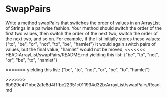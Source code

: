 <h1>SwapPairs</h1>

<p>Write a method swapPairs that switches the order of values in an ArrayList of Strings in
a pairwise fashion. Your method should switch the order of the first two values, then switch the order
of the next two, switch the order of the next two, and so on. For example, if the list initially stores these values:
    {"to", "be", "or", "not", "to", "be", "hamlet"} It would again switch pairs of values, but the final value, "hamlet" would not be moved,
<<<<<<< HEAD:ArrayList/swapPairs/README.md
    yielding this list: {"be", "to", "not", "or", "be", "to", "hamlet"}</p>
=======
    yielding this list: {"be", "to", "not", "or", "be", "to", "hamlet"}</p>
</body>
</html>
>>>>>>> 6b929c471bbc2a1e8d4f1fbc22351c011934d32b:ArrayList/swapPairs/Read.md
